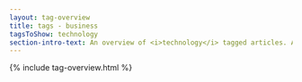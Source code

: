 ```yaml
---
layout: tag-overview
title: tags - business
tagsToShow: technology
section-intro-text: An overview of <i>technology</i> tagged articles. A comprehensive technology summary can be found <a href="/blog/wiki-semi-consulting/learn/technology-summary/">here</a>.
---
```


{% include tag-overview.html %}
